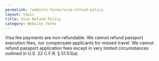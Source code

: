 ```yaml
---
permalink: /website-terms/visa-refund-policy
layout: topic
title: Visa Refund Policy
category: Website Terms
---
```

Visa fee payments are non-refundable. We cannot refund passport execution fees, nor compensate applicants for missed travel. We cannot refund passport application fees except in very limited circumstances outlined in U.S. 22 C.F.R. § 51.53(a).
